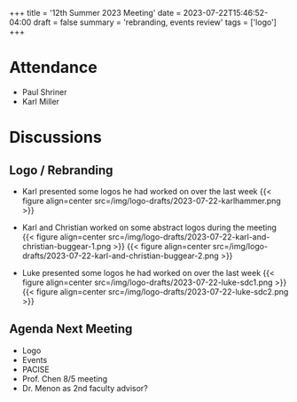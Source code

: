 +++
title = '12th Summer 2023 Meeting'
date = 2023-07-22T15:46:52-04:00
draft = false
summary = 'rebranding, events review'
tags = ['logo']
+++

# Attendance

- Paul Shriner
- Karl Miller
  
# Discussions

## Logo / Rebranding

- Karl presented some logos he had worked on over the last week
{{< figure align=center src=/img/logo-drafts/2023-07-22-karlhammer.png >}}

- Karl and Christian worked on some abstract logos during the meeting
{{< figure align=center src=/img/logo-drafts/2023-07-22-karl-and-christian-buggear-1.png >}}
{{< figure align=center src=/img/logo-drafts/2023-07-22-karl-and-christian-buggear-2.png >}}

- Luke presented some logos he had worked on over the last week
{{< figure align=center src=/img/logo-drafts/2023-07-22-luke-sdc1.png >}}
{{< figure align=center src=/img/logo-drafts/2023-07-22-luke-sdc2.png >}}

## Agenda Next Meeting

- Logo
- Events
- PACISE
- Prof. Chen 8/5 meeting
- Dr. Menon as 2nd faculty advisor?
